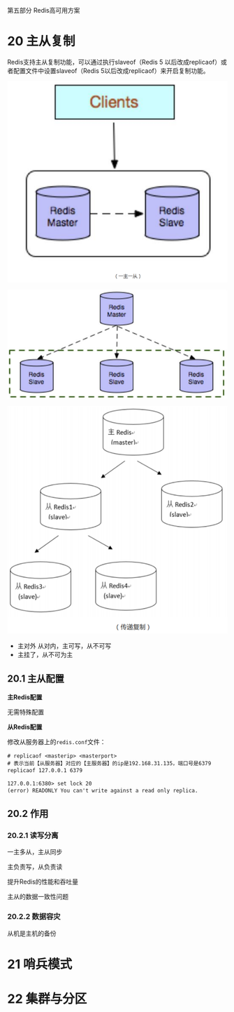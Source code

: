 第五部分 Redis高可用方案

# 20 主从复制

Redis支持主从复制功能，可以通过执行slaveof（Redis 5 以后改成replicaof）或者配置文件中设置slaveof（Redis 5以后改成replicaof）来开启复制功能。

![image-20211103140535045](assest/image-20211103140535045.png)

![一主多从](assest/image-20211103140559133.png)

![image-20211103140645649](assest/image-20211103140645649.png)

- 主对外 从对内，主可写，从不可写
- 主挂了，从不可为主

## 20.1 主从配置

**主Redis配置**

无需特殊配置

**从Redis配置**

修改从服务器上的`redis.conf`文件：

```properties
# replicaof <masterip> <masterport>
# 表示当前【从服务器】对应的【主服务器】的ip是192.168.31.135，端口号是6379
replicaof 127.0.0.1 6379
```



```shell
127.0.0.1:6380> set lock 20
(error) READONLY You can't write against a read only replica.
```



## 20.2 作用

### 20.2.1 读写分离

一主多从，主从同步

主负责写，从负责读

提升Redis的性能和吞吐量

主从的数据一致性问题



### 20.2.2 数据容灾

从机是主机的备份

# 21 哨兵模式

# 22 集群与分区